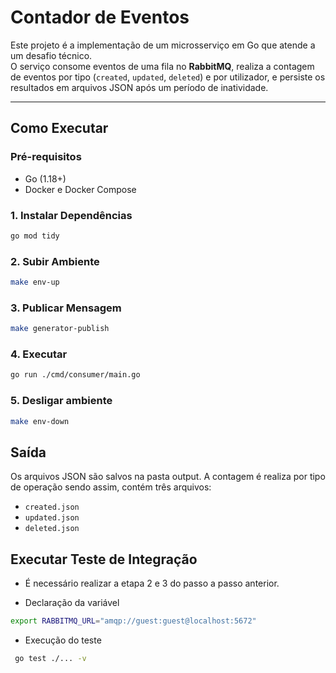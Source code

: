 # Contador de Eventos

Este projeto é a implementação de um microsserviço em Go que atende a um desafio técnico.  
O serviço consome eventos de uma fila no **RabbitMQ**, realiza a contagem de eventos por tipo (`created`, `updated`, `deleted`) e por utilizador, e persiste os resultados em arquivos JSON após um período de inatividade.

---

## Como Executar

### Pré-requisitos
- Go (1.18+)  
- Docker e Docker Compose  

### 1. Instalar Dependências
```bash
go mod tidy
```
### 2. Subir Ambiente
```bash
make env-up
```
### 3. Publicar Mensagem
```bash
make generator-publish
```
### 4. Executar 
```bash
go run ./cmd/consumer/main.go
```
### 5. Desligar ambiente 
```bash
make env-down
```
## Saída 
Os arquivos JSON são salvos na pasta output. A contagem é realiza por tipo de operação sendo assim, contém três arquivos: 
- `created.json`
- `updated.json`
- `deleted.json`

## Executar Teste de Integração 

- É necessário realizar a etapa 2 e 3 do passo a passo anterior. 

- Declaração da variável
```bash
export RABBITMQ_URL="amqp://guest:guest@localhost:5672"
```
- Execução do teste 
```bash
 go test ./... -v
